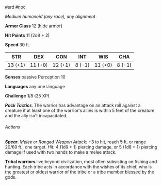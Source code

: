  #srd #npc 

*Medium humanoid (any race), any alignment*

**Armor Class** 12 (hide armor)

**Hit Points** 11 (2d8 + 2)

**Speed** 30 ft.

| STR     | DEX     | CON     | INT    | WIS     | CHA    |
|---------|---------|---------|--------|---------|--------|
| 13 (+1) | 11 (+0) | 12 (+1) | 8 (-1) | 11 (+0) | 8 (-1) |

**Senses** passive Perception 10

**Languages** any one language

**Challenge** 1/8 (25 XP)

***Pack Tactics***. The warrior has advantage on an attack roll against a creature if at least one of the warrior's allies is within 5 feet of the creature and the ally isn't incapacitated.

###### Actions

***Spear***. *Melee or Ranged Weapon Attack:* +3 to hit, reach 5 ft. or range 20/60 ft., one target. *Hit:* 4 (1d6 + 1) piercing damage, or 5 (1d8 + 1) piercing damage if used with two hands to make a melee attack.

**Tribal warriors** live beyond civilization, most often subsisting on fishing and hunting. Each tribe acts in accordance with the wishes of its chief, who is the greatest or oldest warrior of the tribe or a tribe member blessed by the gods.